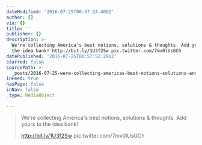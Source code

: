 ```yaml
---
dateModified: '2016-07-25T00:57:24.406Z'
author: []
via: {}
title: ''
publisher: {}
description: >-
  We're collecting America's best notions, solutions & thoughts. Add yours to
  the idea bank! http://bit.ly/1U3f2Sw pic.twitter.com/7mv0lUsGCh
datePublished: '2016-07-25T00:57:52.291Z'
starred: false
sourcePath: >-
  _posts/2016-07-25-were-collecting-americas-best-notions-solutions-and-thought.md
inFeed: true
hasPage: false
inNav: false
_type: MediaObject

---
```

> We're collecting America's best notions, solutions & thoughts. Add yours to the idea bank! 
> 
> http://bit.ly/1U3f2Sw pic.twitter.com/7mv0lUsGCh